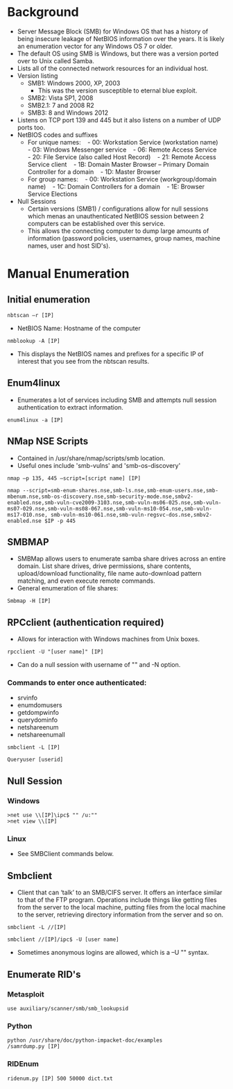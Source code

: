 # Background
- Server Message Block (SMB) for Windows OS that has a history of being insecure leakage of NetBIOS information over the years.  It is likely an enumeration vector for any Windows OS 7 or older. 
- The default OS using SMB is Windows, but there was a version ported over to Unix called Samba. 
- Lists all of the connected network resources for an individual host. 
- Version listing 
  - SMB1: Windows 2000, XP, 2003 
    - This was the version susceptible to eternal blue exploit.  
  - SMB2: Vista SP1, 2008 
  - SMB2.1: 7 and 2008 R2 
  - SMB3: 8 and Windows 2012 
- Listens on TCP port 139 and 445 but it also listens on a number of UDP ports too. 
- NetBIOS codes and suffixes 
  - For unique names: 
    - 00: Workstation Service (workstation name) 
    - 03: Windows Messenger service 
    - 06: Remote Access Service 
    - 20: File Service (also called Host Record) 
    - 21: Remote Access Service client 
    - 1B: Domain Master Browser – Primary Domain Controller for a domain 
    - 1D: Master Browser 
  - For group names: 
    - 00: Workstation Service (workgroup/domain name) 
    - 1C: Domain Controllers for a domain 
    - 1E: Browser Service Elections 
- Null Sessions 
  - Certain versions (SMB1) / configurations allow for null sessions which menas an unauthenticated NetBIOS session between 2 computers can be established over this service. 
  - This allows the connecting computer to dump large amounts of information (password policies, usernames, group names, machine names, user and host SID's).

# Manual Enumeration

## Initial enumeration 
```
nbtscan –r [IP]
```
  - NetBIOS Name: Hostname of the computer
```
nmblookup -A [IP]
```
  - This displays the NetBIOS names and prefixes for a specific IP of interest that you see from the nbtscan results.

## Enum4linux
- Enumerates a lot of services including SMB and attempts null session authentication to extract information. 
```
enum4linux -a [IP]
```
## NMap NSE Scripts
- Contained in /usr/share/nmap/scripts/smb location. 
- Useful ones include 'smb-vulns' and 'smb-os-discovery' 
```
nmap –p 135, 445 –script=[script name] [IP]
```
```
nmap --script=smb-enum-shares.nse,smb-ls.nse,smb-enum-users.nse,smb-mbenum.nse,smb-os-discovery.nse,smb-security-mode.nse,smbv2-enabled.nse,smb-vuln-cve2009-3103.nse,smb-vuln-ms06-025.nse,smb-vuln-ms07-029.nse,smb-vuln-ms08-067.nse,smb-vuln-ms10-054.nse,smb-vuln-ms17-010.nse, smb-vuln-ms10-061.nse,smb-vuln-regsvc-dos.nse,smbv2-enabled.nse $IP -p 445
```

## SMBMAP 
- SMBMap allows users to enumerate samba share drives across an entire domain. List share drives, drive permissions, share contents, upload/download functionality, file name auto-download pattern matching, and even execute remote commands.  
- General enumeration of file shares:
```
Smbmap -H [IP]
```

## RPCclient (authentication required)
- Allows for interaction with Windows machines from Unix boxes. 
```
rpcclient -U "[user name]" [IP]
```
  - Can do a null session with username of "" and -N option. 
### Commands to enter once authenticated:  
- srvinfo 
- enumdomusers 
- getdompwinfo 
- querydominfo
- netshareenum 
- netshareenumall 
```
smbclient -L [IP]
```
```
Queryuser [userid] 
```

## Null Session  
### Windows 
```
>net use \\[IP]\ipc$ "" /u:""  
>net view \\[IP]
```
### Linux
- See SMBClient commands below. 

## Smbclient  
- Client that can ‘talk’ to an SMB/CIFS server. It offers an interface similar to that of the FTP program. Operations include things like getting files from the server to the local machine, putting files from the local machine to the server, retrieving directory information from the server and so on.
```
smbclient -L //[IP]
```
```
smbclient //[IP]/ipc$ -U [user name]
```
  - Sometimes anonymous logins are allowed, which is a –U "" syntax.

## Enumerate RID's
### Metasploit 
```
use auxiliary/scanner/smb/smb_lookupsid
```
### Python
```
python /usr/share/doc/python-impacket-doc/examples 
/samrdump.py [IP]
```
### RIDEnum 
```
ridenum.py [IP] 500 50000 dict.txt 
```
